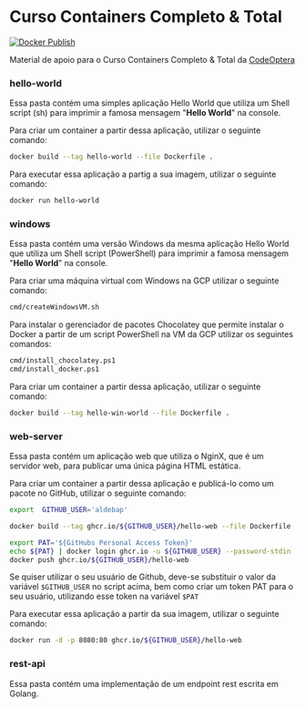 # Curso Containers Completo & Total

[![Docker Publish](https://github.com/aldebap/curso_containers/actions/workflows/docker-publish.yml/badge.svg)](https://github.com/aldebap/curso_containers/actions/workflows/docker-publish.yml)

Material de apoio para o Curso Containers Completo & Total da [CodeOptera](https://www.youtube.com/@CodeOptera)

### hello-world

Essa pasta contém uma simples aplicação Hello World que utiliza um Shell script (sh) para imprimir
a famosa mensagem "__Hello World__" na console.

Para criar um container a partir dessa aplicação, utilizar o seguinte comando:

```sh
docker build --tag hello-world --file Dockerfile .
```

Para executar essa aplicação a partig a sua imagem, utilizar o seguinte comando:

```sh
docker run hello-world
```

### windows

Essa pasta contém uma versão Windows da mesma aplicação Hello World que utiliza um Shell script
(PowerShell) para imprimir a famosa mensagem "__Hello World__" na console.

Para criar uma máquina virtual com Windows na GCP utilizar o seguinte comando:

```sh
cmd/createWindowsVM.sh
```

Para instalar o gerenciador de pacotes Chocolatey que permite instalar o Docker a partir de um
script PowerShell na VM da GCP utilizar os seguintes comandos:

```sh
cmd/install_chocolatey.ps1
cmd/install_docker.ps1
```

Para criar um container a partir dessa aplicação, utilizar o seguinte comando:

```sh
docker build --tag hello-win-world --file Dockerfile .
```

### web-server

Essa pasta contém um aplicação web que utiliza o NginX, que é um servidor web, para publicar uma
única página HTML estática.

Para criar um container a partir dessa aplicação e publicá-lo como um pacote no GitHub, utilizar o
seguinte comando:

```sh
export  GITHUB_USER='aldebap'

docker build --tag ghcr.io/${GITHUB_USER}/hello-web --file Dockerfile .

export PAT='${GitHubs Personal Access Token}'
echo ${PAT} | docker login ghcr.io -u ${GITHUB_USER} --password-stdin
docker push ghcr.io/${GITHUB_USER}/hello-web

```

Se quiser utilizar o seu usuário de Github, deve-se substituir o valor da variável
```$GITHUB_USER``` no script acima, bem como criar um token PAT para o seu usuário,
utilizando esse token na variável ```$PAT```

Para executar essa aplicação a partir da sua imagem, utilizar o seguinte comando:

```sh
docker run -d -p 8080:80 ghcr.io/${GITHUB_USER}/hello-web
```

### rest-api

Essa pasta contém uma implementação de um endpoint rest escrita em Golang.
